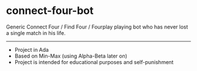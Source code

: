 # connect-four-bot
Generic Connect Four / Find Four / Fourplay playing bot who has never lost a single match in his life.
_______________________________________________________________________________
* Project in Ada
* Based on Min-Max (using Alpha-Beta later on)
* Project is intended for educational purposes and self-punishment
